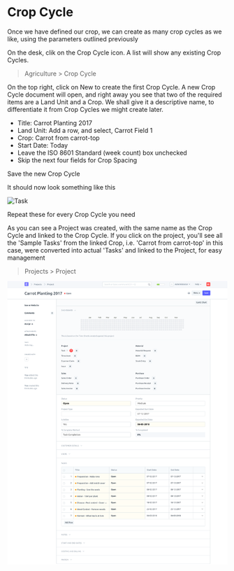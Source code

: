 
# Crop Cycle



Once we have defined our crop, we can create as many crop cycles as we like, using the parameters outlined previously


On the desk, clik on the Crop Cycle icon. A list will show any existing Crop Cycles.


> Agriculture > Crop Cycle


On the top right, click on New to create the first Crop Cycle. A new Crop Cycle document will open, and right away you see that two of the required items are a Land Unit and a Crop. We shall give it a descriptive name, to differentiate it from Crop Cycles we might create later.


* Title: Carrot Planting 2017
* Land Unit: Add a row, and select, Carrot Field 1
* Crop: Carrot from carrot-top
* Start Date: Today
* Leave the ISO 8601 Standard (week count) box unchecked
* Skip the next four fields for Crop Spacing


Save the new Crop Cycle


It should now look something like this


![Task](/files/crop_cycle.png)


Repeat these for every Crop Cycle you need


As you can see a Project was created, with the same name as the Crop Cycle and linked to the Crop Cycle. If you click on the project, you'll see all the 'Sample Tasks' from the linked Crop, i.e. 'Carrot from carrot-top' in this case, were converted into actual 'Tasks' and linked to the Project, for easy management


> Projects > Project


![Task](/files/projects.png)




